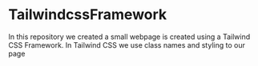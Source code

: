 # TailwindcssFramework
In this repository we created a small webpage is created using a Tailwind CSS Framework. In Tailwind CSS we use class names and styling to our page 
